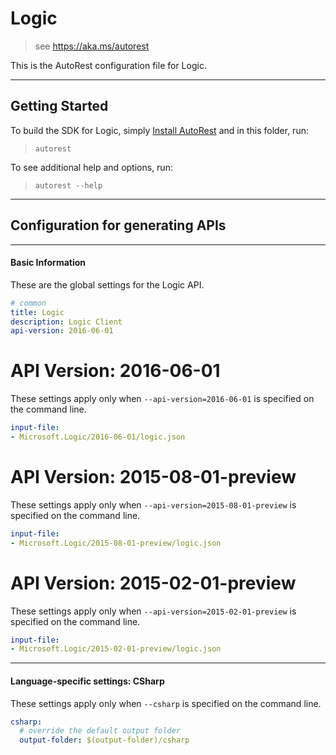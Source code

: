 # Logic
    
> see https://aka.ms/autorest

This is the AutoRest configuration file for Logic.



---
## Getting Started 
To build the SDK for Logic, simply [Install AutoRest](https://aka.ms/autorest/install) and in this folder, run:

> `autorest`

To see additional help and options, run:

> `autorest --help`
---

## Configuration for generating APIs


---
#### Basic Information 
These are the global settings for the Logic API.

``` yaml
# common 
title: Logic
description: Logic Client
api-version: 2016-06-01

```


# API Version: 2016-06-01

These settings apply only when `--api-version=2016-06-01` is specified on the command line.

``` yaml $(api-version) == '2016-06-01'
input-file:
- Microsoft.Logic/2016-06-01/logic.json

```
 
# API Version: 2015-08-01-preview

These settings apply only when `--api-version=2015-08-01-preview` is specified on the command line.

``` yaml $(api-version) == '2015-08-01-preview'
input-file:
- Microsoft.Logic/2015-08-01-preview/logic.json

```
 
# API Version: 2015-02-01-preview

These settings apply only when `--api-version=2015-02-01-preview` is specified on the command line.

``` yaml $(api-version) == '2015-02-01-preview'
input-file:
- Microsoft.Logic/2015-02-01-preview/logic.json

```


---
#### Language-specific settings: CSharp

These settings apply only when `--csharp` is specified on the command line.

``` yaml $(csharp)
csharp:
  # override the default output folder
  output-folder: $(output-folder)/csharp
```

